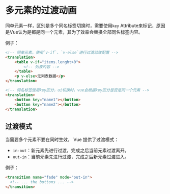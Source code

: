 # 多元素的过渡动画

同单元素一样，区别是多个同名标签切换时，需要使用`key` Attribute来标记，原因是Vue认为是都是同一个元素，其为了效率会替换全部同名标签内容。

例子：

```html
<!-- 同单元素，使用`v-if`、`v-else`进行过渡动效配置 -->
<translation>
    <table v-if="items.lenght>0">
        <!-- 列表内容 -->
    </table>
    <p v-else>无列表数据</p>
</translation>

<!-- 同名标签使用key区分，ui切换时，vue会根据key区分是否是同一个元素 -->
<translation>
    <button key="name1"></button>
    <button key="name2"></button>
</translation>
```

## 过渡模式

当需要多个元素不要在同时生效， Vue 提供了过渡模式：

* `in-out`：新元素先进行过渡，完成之后当前元素过渡离开。
* `out-in`：当前元素先进行过渡，完成之后新元素过渡进入。

例子：

```html
<transition name="fade" mode="out-in">
  <!-- ... the buttons ... -->
</transition>
```
